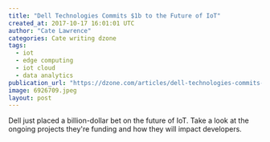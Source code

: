 ```yaml
---
title: "Dell Technologies Commits $1b to the Future of IoT"
created_at: 2017-10-17 16:01:01 UTC
author: "Cate Lawrence"
categories: Cate writing dzone
tags: 
  - iot
  - edge computing
  - iot cloud
  - data analytics
publication_url: "https://dzone.com/articles/dell-technologies-commits-1b-to-the-future-of-iot"
image: 6926709.jpeg
layout: post
---
```

Dell just placed a billion-dollar bet on the future of IoT. Take a look at the ongoing projects they're funding and how they will impact developers.

